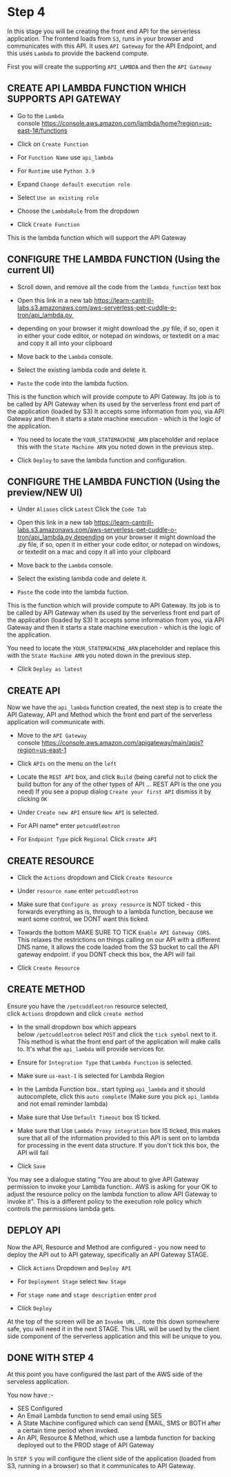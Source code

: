 # Step 4


In this stage you will be creating the front end API for the serverless application. The frontend loads from `S3`, runs in your browser and communicates with this API.
It uses `API Gateway` for the API Endpoint, and this uses `Lambda` to provide the backend compute.

First you will create the supporting `API_LAMBDA` and then the `API Gateway`





## CREATE API LAMBDA FUNCTION WHICH SUPPORTS API GATEWAY

- Go to the `Lambda` console https://console.aws.amazon.com/lambda/home?region=us-east-1#/functions

- Click on `Create Function`

- For `Function Name` use `api_lambda`

- For `Runtime` use `Python 3.9`

- Expand `Change default execution role`

- Select `Use an existing role`

- Choose the `LambdaRole` from the dropdown

- Click `Create Function`

This is the lambda function which will support the API Gateway




## CONFIGURE THE LAMBDA FUNCTION (Using the current UI)

- Scroll down, and remove all the code from the `lambda_function` text box

- Open this link in a new tab https://learn-cantrill-labs.s3.amazonaws.com/aws-serverless-pet-cuddle-o-tron/api_lambda.py 
- depending on your browser it might download the .py file, if so, open it in either your code editor, or notepad on windows, or textedit on a mac and copy it all into your clipboard 

- Move back to the `Lambda` console.

- Select the existing lambda code and delete it.

- `Paste` the code into the lambda fuction.

This is the function which will provide compute to API Gateway. Its job is to be called by API Gateway when its used by the serverless front end part of the application (loaded by S3) It accepts some information from you, via API Gateway and then it starts a state machine execution - which is the logic of the application.

- You need to locate the `YOUR_STATEMACHINE_ARN` placeholder and replace this with the `State Machine ARN` you noted down in the previous step.

- Click `Deploy` to save the lambda function and configuration.





## CONFIGURE THE LAMBDA FUNCTION (Using the preview/NEW UI)

- Under `Aliases` click `Latest` Click the `Code Tab`

- Open this link in a new tab https://learn-cantrill-labs.s3.amazonaws.com/aws-serverless-pet-cuddle-o-tron/api_lambda.py depending on your browser it might download the .py file, if so, open it in either your code editor, or notepad on windows, or textedit on a mac and copy it all into your clipboard 

- Move back to the `Lambda` console.

- Select the existing lambda code and delete it.

- `Paste` the code into the lambda fuction.

This is the function which will provide compute to API Gateway. Its job is to be called by API Gateway when its used by the serverless front end part of the application (loaded by S3) It accepts some information from you, via API Gateway and then it starts a state machine execution - which is the logic of the application.

You need to locate the `YOUR_STATEMACHINE_ARN` placeholder and replace this with the `State Machine ARN` you noted down in the previous step.

- Click `Deploy as latest`




## CREATE API

Now we have the `api_lambda` function created, the next step is to create the API Gateway, API and Method which the front end part of the serverless application will communicate with.

- Move to the `API Gateway` console https://console.aws.amazon.com/apigateway/main/apis?region=us-east-1

- Click `APIs` on the menu on the `left`

- Locate the `REST API` box, and click `Build` (being careful not to click the build button for any of the other types of API ... REST API is the one you need) If you see a popup dialog `Create your first API` dismiss it by clicking `OK`

- Under `Create new API` ensure `New API` is selected.

- For API name* enter `petcuddleotron`

- For `Endpoint Type` pick `Regional` Click `create API`




## CREATE RESOURCE

- Click the `Actions` dropdown and Click `Create Resource`

- Under `resource name` enter `petcuddleotron`

- Make sure that `Configure as proxy resource` is NOT ticked - this forwards everything as is, through to a lambda function, because we want some control, we DONT want this ticked.

- Towards the bottom MAKE SURE TO TICK `Enable API Gateway CORS`. This relaxes the restrictions on things calling on our API with a different DNS name, it allows the code loaded from the S3 bucket to call the API gateway endpoint. if you DONT check this box, the API will fail

- Click `Create Resource`




## CREATE METHOD

Ensure you have the `/petcuddleotron` resource selected, click `Actions` dropdown and click `create method`

- In the small dropdown box which appears below `/petcuddleotron` select `POST` and click the `tick symbol` next to it. This method is what the front end part of the application will make calls to. It's what the `api_lambda` will provide services for.

- Ensure for `Integration Type` that `Lambda Function` is selected.

- Make sure `us-east-1` is selected for Lambda Region

- In the Lambda Function box.. start typing `api_lambda` and it should autocomplete, click this `auto complete` (Make sure you pick `api_lambda` and not email reminder lambda)

- Make sure that Use `Default Timeout` box IS ticked.

- Make sure that Use `Lambda Proxy integration` box IS ticked, this makes sure that all of the information provided to this API is sent on to lambda for processing in the event data structure. If you don't tick this box, the API will fail

- Click `Save`

You may see a dialogue stating "You are about to give API Gateway permission to invoke your Lambda function:. AWS is asking for your OK to adjust the resource policy on the lambda function to allow API Gateway to invoke it". This is a different policy to the execution role policy which controls the permissions lambda gets.




## DEPLOY API

Now the API, Resource and Method are configured - you now need to deploy the API out to API gateway, specifically an API Gateway STAGE.

- Click `Actions` Dropdown and `Deploy API`

- For `Deployment Stage` select `New Stage`

- For `stage name` and `stage description` enter `prod`

- Click `Deploy`

At the top of the screen will be an `Invoke URL` .. note this down somewhere safe, you will need it in the next STAGE. This URL will be used by the client side component of the serverless application and this will be unique to you.




## DONE WITH STEP 4

At this point you have configured the last part of the AWS side of the serveless application.

You now have :-
* SES Configured
* An Email Lambda function to send email using SES
* A State Machine configured which can send EMAIL, SMS or BOTH after a certain time period when invoked.
* An API, Resource & Method, which use a lambda function for backing deployed out to the PROD stage of API Gateway

In `STEP 5` you will configure the client side of the application (loaded from S3, running in a browser) so that it communicates to API Gateway.



